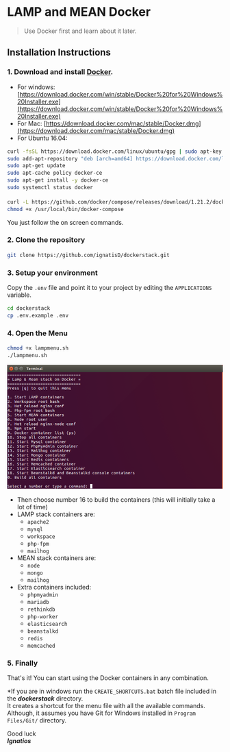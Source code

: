 # LAMP and MEAN Docker

>Use Docker first and learn about it later.

## Installation Instructions

### 1. Download and install [Docker](https://www.docker.com).

- For windows: [https://download.docker.com/win/stable/Docker%20for%20Windows%20Installer.exe](https://download.docker.com/win/stable/Docker%20for%20Windows%20Installer.exe)
- For Mac: [https://download.docker.com/mac/stable/Docker.dmg](https://download.docker.com/mac/stable/Docker.dmg)
- For Ubuntu 16.04: 
```bash
curl -fsSL https://download.docker.com/linux/ubuntu/gpg | sudo apt-key add -
sudo add-apt-repository "deb [arch=amd64] https://download.docker.com/linux/ubuntu $(lsb_release -cs) stable"
sudo apt-get update
sudo apt-cache policy docker-ce
sudo apt-get install -y docker-ce
sudo systemctl status docker

curl -L https://github.com/docker/compose/releases/download/1.21.2/docker-compose-`uname -s`-`uname -m` -o /usr/local/bin/docker-compose
chmod +x /usr/local/bin/docker-compose
```

You just follow the on screen commands.

### 2. Clone the repository

```bash
git clone https://github.com/ignatisD/dockerstack.git
```

### 3. Setup your environment
Copy the `.env` file and point it to your project 
by editing the `APPLICATIONS` variable.
 
```bash
cd dockerstack
cp .env.example .env
```

### 4. Open the Menu

```bash
chmod +x lampmenu.sh
./lampmenu.sh
``` 
![Lamp menu preview](icons/dockerstackmenu.png?raw=true "LAMP & MEAN stack menu preview")

- Then choose number 16 to build the containers (this will initially take a lot of time)
- LAMP stack containers are: 
    - `apache2`
    - `mysql` 
    - `workspace` 
    - `php-fpm` 
    - `mailhog`
- MEAN stack containers are:
    - `node`
    - `mongo`
    - `mailhog`
- Extra containers included:
    - `phpmyadmin`
    - `mariadb`
    - `rethinkdb`
    - `php-worker`
    - `elasticsearch`
    - `beanstalkd`
    - `redis`
    - `memcached`

### 5. Finally

That's it! You can start using the Docker containers in any combination.  

*If you are in windows run the `CREATE_SHORTCUTS.bat` batch file included in the ***dockerstack*** directory.  
It creates a shortcut for the menu file with all the available commands.  
Although, it assumes you have Git for Windows installed in `Program Files/Git/` directory.

Good luck   
***Ignatios***
